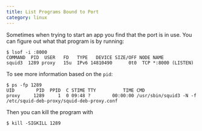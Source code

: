 ```yaml
---
title: List Programs Bound to Port
category: linux
---
```


Sometimes when trying to start an app you find that the port is in use. 
You can figure out what that program is by running: 

```
$ lsof -i :8000
COMMAND  PID  USER   FD   TYPE   DEVICE SIZE/OFF NODE NAME
squid3  1289 proxy   15u  IPv6 14810490      0t0  TCP *:8000 (LISTEN)
```

To see more information based on the ```pid```: 

```
$ ps -fp 1289
UID        PID  PPID  C STIME TTY          TIME CMD
proxy     1289     1  0 09:48 ?        00:00:00 /usr/sbin/squid3 -N -f /etc/squid-deb-proxy/squid-deb-proxy.conf
```

Then you can kill the program with 
```
$ kill -SIGKILL 1289
```
